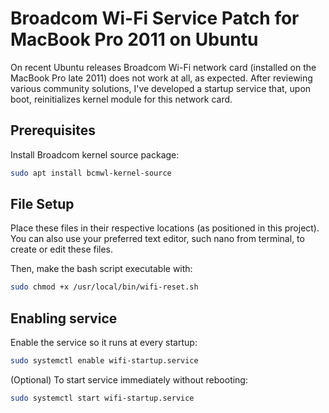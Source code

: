 # Broadcom Wi-Fi Service Patch for MacBook Pro 2011 on Ubuntu

On recent Ubuntu releases Broadcom Wi-Fi network card (installed on the MacBook Pro late 2011) does not work at all, as expected.
After reviewing various community solutions, I've developed a startup service that, upon boot, reinitializes kernel module for this network card.

## Prerequisites

Install Broadcom kernel source package:
```bash
sudo apt install bcmwl-kernel-source
```

## File Setup

Place these files in their respective locations (as positioned in this project).
You can also use your preferred text editor, such nano from terminal, to create or edit these files.

Then, make the bash script executable with:
```bash
sudo chmod +x /usr/local/bin/wifi-reset.sh
```

## Enabling service

Enable the service so it runs at every startup:
```bash
sudo systemctl enable wifi-startup.service
```

(Optional) To start service immediately without rebooting:
```bash
sudo systemctl start wifi-startup.service
```